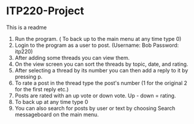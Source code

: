 # ITP220-Project
This is a readme

1. Run the program.
( To back up to the main menu at any time type 0)
2. Login to the program as a user to post. (Username: Bob Password: itp220)
3. After adding some threads you can view them.
4. On the view screen you can sort the threads by topic, date, and rating.
5. After selecting a thread by its number you can then add a reply to it by pressing p.
6. To rate a post in the thread type the post's number (1 for the original 2 for the first reply etc.)
7. Posts are rated with an up vote or down vote. Up - down = rating.
8. To back up at any time type 0
9. You can also search for posts by user or text by choosing Search messageboard on the main menu.
